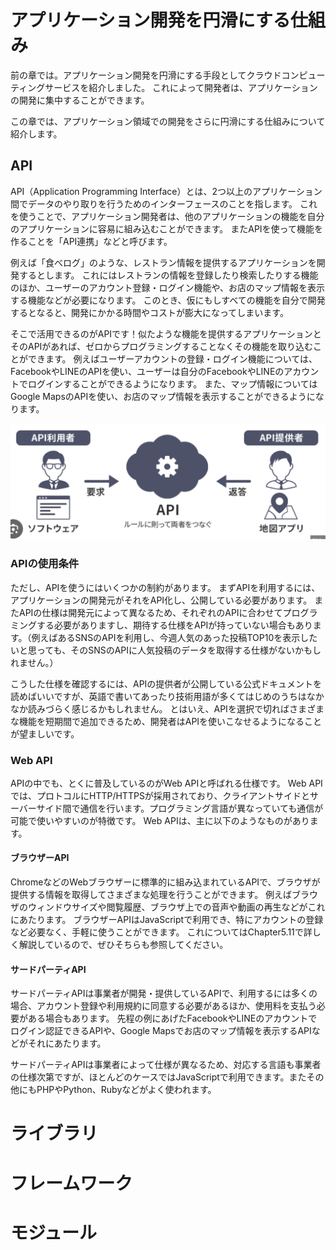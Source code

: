 # アプリケーション開発を円滑にする仕組み
前の章では。アプリケーション開発を円滑にする手段としてクラウドコンピューティングサービスを紹介しました。
これによって開発者は、アプリケーションの開発に集中することができます。

この章では、アプリケーション領域での開発をさらに円滑にする仕組みについて紹介します。

## API
API（Application Programming Interface）とは、2つ以上のアプリケーション間でデータのやり取りを行うためのインターフェースのことを指します。
これを使うことで、アプリケーション開発者は、他のアプリケーションの機能を自分のアプリケーションに容易に組み込むことができます。
またAPIを使って機能を作ることを「API連携」などと呼びます。

例えば「食べログ」のような、レストラン情報を提供するアプリケーションを開発するとします。
これにはレストランの情報を登録したり検索したりする機能のほか、ユーザーのアカウント登録・ログイン機能や、お店のマップ情報を表示する機能などが必要になります。
このとき、仮にもしすべての機能を自分で開発するとなると、開発にかかる時間やコストが膨大になってしまいます。

そこで活用できるのがAPIです！似たような機能を提供するアプリケーションとそのAPIがあれば、ゼロからプログラミングすることなくその機能を取り込むことができます。
例えばユーザーアカウントの登録・ログイン機能については、FacebookやLINEのAPIを使い、ユーザーは自分のFacebookやLINEのアカウントでログインすることができるようになります。
また、マップ情報についてはGoogle MapsのAPIを使い、お店のマップ情報を表示することができるようになります。

![イメージ図](images/api-overview.png)

### APIの使用条件
ただし、APIを使うにはいくつかの制約があります。
まずAPIを利用するには、アプリケーションの開発元がそれをAPI化し、公開している必要があります。
またAPIの仕様は開発元によって異なるため、それぞれのAPIに合わせてプログラミングする必要がありますし、期待する仕様をAPIが持っていない場合もあります。（例えばあるSNSのAPIを利用し、今週人気のあった投稿TOP10を表示したいと思っても、そのSNSのAPIに人気投稿のデータを取得する仕様がないかもしれません。）  

こうした仕様を確認するには、APIの提供者が公開している公式ドキュメントを読めばいいですが、英語で書いてあったり技術用語が多くてはじめのうちはなかなか読みづらく感じるかもしれません。
とはいえ、APIを選択で切ればさまざまな機能を短期間で追加できるため、開発者はAPIを使いこなせるようになることが望ましいです。

### Web API
APIの中でも、とくに普及しているのがWeb APIと呼ばれる仕様です。
Web APIでは、プロトコルにHTTP/HTTPSが採用されており、クライアントサイドとサーバーサイド間で通信を行います。プログラミング言語が異なっていても通信が可能で使いやすいのが特徴です。
Web APIは、主に以下のようなものがあります。

#### ブラウザーAPI
ChromeなどのWebブラウザーに標準的に組み込まれているAPIで、ブラウザが提供する情報を取得してさまざまな処理を行うことができます。
例えばブラウザのウィンドウサイズや閲覧履歴、ブラウザ上での音声や動画の再生などがこれにあたります。
ブラウザーAPIはJavaScriptで利用でき、特にアカウントの登録など必要なく、手軽に使うことができます。
これについてはChapter5.11で詳しく解説しているので、ぜひそちらも参照してください。

#### サードパーティAPI 
サードパーティAPIは事業者が開発・提供しているAPIで、利用するには多くの場合、アカウント登録や利用規約に同意する必要があるほか、使用料を支払う必要がある場合もあります。
先程の例にあげたFacebookやLINEのアカウントでログイン認証できるAPIや、Google Mapsでお店のマップ情報を表示するAPIなどがそれにあたります。

サードパーティAPIは事業者によって仕様が異なるため、対応する言語も事業者の仕様次第ですが、ほとんどのケースではJavaScriptで利用できます。またその他にもPHPやPython、Rubyなどがよく使われます。

# ライブラリ
# フレームワーク
# モジュール
